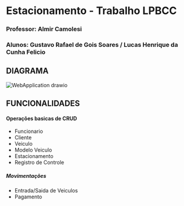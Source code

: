 # Estacionamento - Trabalho LPBCC

### Professor: Almir Camolesi
### Alunos: Gustavo Rafael de Gois Soares / Lucas Henrique da Cunha Felicio

## DIAGRAMA

![WebApplication drawio](https://github.com/LcFelicio/Estacionamento/assets/81930256/1795c9d9-8487-469c-9fd1-6e1a04266683)


## FUNCIONALIDADES

#### Operações basicas de CRUD 
  - Funcionario
  - Cliente
  - Veiculo
  - Modelo Veiculo
  - Estacionamento
  - Registro de Controle

##### Movimentações
  - Entrada/Saida de Veiculos
  - Pagamento
